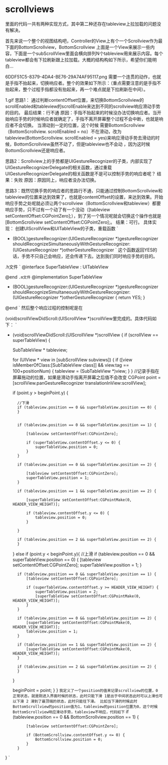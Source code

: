 # scrollviews

里面的代码一共有两种实现方式，其中第二种还存在tableview上拉加载的问题没有解决。

首先来说一个整个的视图结构吧，Controller的View上有个一个Scrollview作为最下面的BottomScrollview，BottomScrollview 上面是一个View来展示一些内容，下面是一个subScrollView里面会横向排列N个tableview用来展示内容。每个tableview都会有下拉刷新跟上拉加载。大概的结构构如下所示，希望你们能明白…


6DDF51C5-8379-4DA4-BE76-29A74AF95117.png
需要一个连贯的动作，也就是手指不抬起来，切换响应者。整个的效果如下所示：（重点需要注意的是手指不抬起来，整个过程手指都没有抬起来，再一个难点就是下拉刷新在中间）。


1.gif
思路1： 通过判断contentOffset位置，来切换BottomScrollview的scrollEnabled和tableview的scrollEnable来达到不同的scrollview响应滑动手势的目的。
最后结果：行不通
原因：手指不抬起来的时候没办法切换响应者。当开始响应手势的时候响应者就确定了，手指不离开屏幕整个过程不会中断，也就是响应者不会切换。
当滑动到一定的位置，这个时候
需要BottomScrollview（BottomScrollview. scrollEnabled = no）不在滑动，改为tableview(BottomScrollview. scrollEnabled = yes)来响应滑动手势去滑动的时候，BottomScrollview虽然不动了，但是tableview也不会动
，因为这时候BottomScrollview还是响应者。

思路2：Scrollview上的手势都是UIGestureRecognizer的子类，内部实现了UIGestureRecognizerDelegate的相关函数，通过重载UIGestureRecognizerDelegate的相关函数是不是可以控制手势的响应者呢？
结果：失败
原因：原因同上，响应者没办法切换。

思路3：既然切换手势的响应者的思路行不通，只能通过控制BottomScrollview和tableview的位置来达到效果了，也就是contentOffset的设置，来达到效果。开始响应手势之处呢就必须让两个scrollview（BottomScrollview和tableview）都要响应手势，只不过有一个动了有一个没动（[tableview setContentOffset:CGPointZero];），到了另一个情况呢就会切换这个操作也就是[BottomScrollview setContentOffset:CGPointZero];。
结果：可行。
具体实现：
创建UIScrollView和UITableView的子类，重载函数
`
- (BOOL)gestureRecognizer:(UIGestureRecognizer *)gestureRecognizer shouldRecognizeSimultaneouslyWithGestureRecognizer:(UIGestureRecognizer *)otherGestureRecognizer
`
这个函数返回YES的话，手势不只自己会响应，还会传递下去。达到我们同时响应手势的目的。

.h文件
`
@interface SuperTableView : UITableView

@end
`
.m文件
`
@implementation SuperTableView

- (BOOL)gestureRecognizer:(UIGestureRecognizer *)gestureRecognizer shouldRecognizeSimultaneouslyWithGestureRecognizer:(UIGestureRecognizer *)otherGestureRecognizer
{
    return YES;
}

@end
`
然后整个响应过程的控制呢是在

(void)scrollViewDidScroll:(UIScrollView *)scrollView里完成的。具体代码如下：
`
- (void)scrollViewDidScroll:(UIScrollView *)scrollView
{
 if (scrollView == superTableView) {

  SubTableView * tableview;

  for (UIView * view in [subScrollView subviews]) {
      if ([view isMemberOfClass:[SubTableView class]] && view.tag == 100+positionNum) {
          tableview = (SubTableView *)view;
      }
  }
       //记录手指在屏幕拖动的位置，如果是滑动手指离开屏幕之后值不会改变
        CGPoint point = [scrollView.panGestureRecognizer     translationInView:scrollView];

    if (point.y > beginPoint.y) {

        //下滑
        if (tableview.position == 0 && superTableView.position == 0) {
        }


        if (tableview.position == 0 && superTableView.position == 1) {

            [tableview setContentOffset:CGPointZero];

            if (superTableView.contentOffset.y <= 0) {
                superTableView.position = 0;
            }
        }

        if (tableview.position == 0 && superTableView.position == 2) {

            [tableview setContentOffset:CGPointZero];
            superTableView.position = 1;
        }

        if (tableview.position == 1 && superTableView.position == 2) {

            [superTableView setContentOffset:CGPointMake(0, HEADER_VIEW_HEIGHT)];

            if (tableview.contentOffset.y <= 0) {
                tableview.position = 0;
            }

        }

        if (tableview.position == 2 && superTableView.position == 2) {
        }

    } else if (point.y < beginPoint.y){
        //上滑
        if (tableview.position == 0 && superTableView.position == 0) {
            [tableview setContentOffset:CGPointZero];
            superTableView.position = 1;
        }


        if (tableview.position == 0 && superTableView.position == 1) {
            [tableview setContentOffset:CGPointZero];

            if (superTableView.contentOffset.y >= HEADER_VIEW_HEIGHT) {
                superTableView.position = 2;
                [superTableView setContentOffset:CGPointMake(0, HEADER_VIEW_HEIGHT)];
            }
        }

        if (tableview.position == 0 && superTableView.position == 2) {
            [superTableView setContentOffset:CGPointMake(0, HEADER_VIEW_HEIGHT)];
            tableview.position = 1;
        }

        if (tableview.position == 1 && superTableView.position == 2) {
            [superTableView setContentOffset:CGPointMake(0, HEADER_VIEW_HEIGHT)];
        }

        if (tableview.position == 2 && superTableView.position == 2) {
        }

    }

    beginPoint = point;
}
}
`
我定义了一个position的值来记录scrollview的位置，0 正常状态，就是刚进入界面时候的状态，此时只能下滑 1是出于中间状态此时可以上滑也可以下滑 2 滑到了最顶端的状态，此时只能往下滑。
比如当下滑的时候此时BottomScrollview的position值为1，tableview的position位置为0，这个时候BottomScrollview响应滑动手势，tableview不响应，代码如下
`
 if (tableview.position == 0 && BottomScrollview.position == 1) {

            [tableview setContentOffset:CGPointZero];

            if (BottomScrollview.contentOffset.y <= 0) {
                BottomScrollview.position = 0;
            }
        }
}
`
